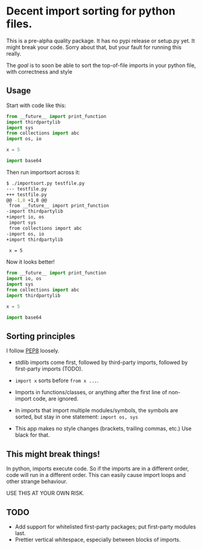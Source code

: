 # Decent import sorting for python files.

This is a pre-alpha quality package. It has no pypi release or setup.py yet.
It might break your code. Sorry about that, but your fault for running this really.

The *goal* is to soon be able to sort the top-of-file imports in your python file, with correctness and style

## Usage

Start with code like this:

```python
from __future__ import print_function
import thirdpartylib
import sys
from collections import abc
import os, io

x = 5

import base64
```

Then run importsort across it:

```bash
$ ./importsort.py testfile.py
--- testfile.py
+++ testfile.py
@@ -1,8 +1,8 @@
 from __future__ import print_function
-import thirdpartylib
+import io, os
 import sys
 from collections import abc
-import os, io
+import thirdpartylib

 x = 5

```

Now it looks better!

```python
from __future__ import print_function
import io, os
import sys
from collections import abc
import thirdpartylib

x = 5

import base64
```

## Sorting principles

I follow [PEP8](https://www.python.org/dev/peps/pep-0008/#imports) loosely.

* stdlib imports come first, followed by third-party imports, followed by first-party imports (TODO).

* `import x` sorts before `from x ...`.
* Imports in functions/classes, or anything after the first line of non-import code, are ignored.
* In imports that import multiple modules/symbols, the symbols are sorted, but stay in one statement: `import os, sys`
* This app makes no style changes (brackets, trailing commas, etc.) Use black for that.

## This might break things!

In python, imports execute code. So if the imports are in a different order, code will run in a different order. This can easily cause import loops and other strange behaviour.

USE THIS AT YOUR OWN RISK.

## TODO

* Add support for whitelisted first-party packages; put first-party modules last.
* Prettier vertical whitespace, especially between blocks of imports.
